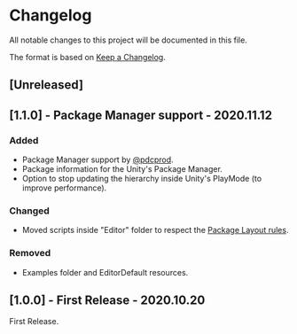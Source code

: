 
# Changelog
All notable changes to this project will be documented in this file.

The format is based on [Keep a Changelog](https://keepachangelog.com/en/1.0.0/).

## [Unreleased]

## [1.1.0] - Package Manager support - 2020.11.12
### Added
- Package Manager support by [@pdcprod](https://github.com/pdcprod).
- Package information for the Unity's Package Manager.
- Option to stop updating the hierarchy inside Unity's PlayMode (to improve performance).

### Changed
- Moved scripts inside "Editor" folder to respect the [Package Layout rules](https://docs.unity3d.com/2020.1/Documentation/Manual/cus-layout.html).

### Removed
- Examples folder and EditorDefault resources.

## [1.0.0] - First Release - 2020.10.20
First Release.
